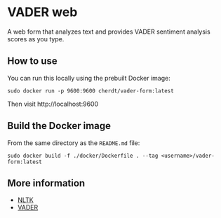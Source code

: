 VADER web
=========

A web form that analyzes text and provides VADER sentiment analysis scores as you type.

How to use
----------

You can run this locally using the prebuilt Docker image:

    sudo docker run -p 9600:9600 cherdt/vader-form:latest

Then visit http://localhost:9600


Build the Docker image
----------------------

From the same directory as the `README.md` file:

    sudo docker build -f ./docker/Dockerfile . --tag <username>/vader-form:latest

More information
----------------

* [NLTK](https://www.nltk.org/)
* [VADER](https://www.nltk.org/_modules/nltk/sentiment/vader.html)

